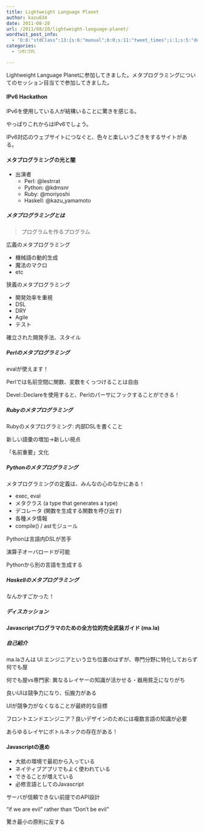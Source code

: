 ```yaml
---
title: Lightweight Language Planet
author: kazu634
date: 2011-08-20
url: /2011/08/20/lightweight-language-planet/
wordtwit_post_info:
  - 'O:8:"stdClass":13:{s:6:"manual";b:0;s:11:"tweet_times";i:1;s:5:"delay";i:0;s:7:"enabled";i:1;s:10:"separation";s:2:"60";s:7:"version";s:3:"3.7";s:14:"tweet_template";b:0;s:6:"status";i:2;s:6:"result";a:0:{}s:13:"tweet_counter";i:2;s:13:"tweet_log_ids";a:1:{i:0;i:5443;}s:9:"hash_tags";a:0:{}s:8:"accounts";a:1:{i:0;s:7:"kazu634";}}'
categories:
  - つれづれ

---
```

<div class="section">
<p>
    Lightweight Language Planetに参加してきました。メタプログラミングについてのセッション目当てで参加してきました。
</p>
  
<h4>
    IPv6 Hackathon
</h4>
  
<p>
    IPv6を使用している人が結構いることに驚きを感じる。
</p>
  
<p>
    やっぱりこれからはIPv6でしょう。
</p>
  
<p>
    IPv6対応のウェブサイトにつなぐと、色々と楽しいうごきをするサイトがある。
</p>
  
<h4>
    メタプログラミングの光と闇
</h4>
  
<ul>
<li>
      出演者 <ul>
<li>
          Perl: @lestrrat
</li>
<li>
          Python: @kdmsnr
</li>
<li>
          Ruby: @moriyoshi
</li>
<li>
          Haskell: @kazu_yamamoto
</li>
</ul>
</li>
</ul>
  
<h5>
    メタプログラミングとは
</h5>
  
<blockquote>
<p>
      プログラムを作るプログラム
</p>
</blockquote>
  
<p>
    広義のメタプログラミング
</p>
  
<ul>
<li>
      機械語の動的生成
</li>
<li>
      魔法のマクロ
</li>
<li>
      etc
</li>
</ul>
  
<p>
    狭義のメタプログラミング
</p>
  
<ul>
<li>
      開発効率を重視
</li>
<li>
      DSL
</li>
<li>
      DRY
</li>
<li>
      Agile
</li>
<li>
      テスト
</li>
</ul>
  
<p>
    確立された開発手法、スタイル
</p>
  
<h5>
    Perlのメタプログラミング
</h5>
  
<p>
    evalが使えます！
</p>
  
<p>
    Perlでは名前空間に関数、変数をくっつけることは自由
</p>
  
<p>
    Devel::Declareを使用すると、Perlのパーサにフックすることができる！
</p>
  
<h5>
    Rubyのメタプログラミング
</h5>
  
<p>
    Rubyのメタプログラミング: 内部DSLを書くこと
</p>
  
<p>
    新しい語彙の増加→新しい視点
</p>
  
<p>
    「名前重要」文化
</p>
  
<h5>
    Pythonのメタプログラミング
</h5>
  
<p>
    メタプログラミングの定義は、みんなの心のなかにある！
</p>
  
<ul>
<li>
      exec, eval
</li>
<li>
      メタクラス (a type that generates a type)
</li>
<li>
      デコレータ (関数を生成する関数を呼び出す)
</li>
<li>
      各種メタ情報
</li>
<li>
      compile() / astモジュール
</li>
</ul>
  
<p>
    Pythonは言語内DSLが苦手
</p>
  
<p>
    演算子オーバロードが可能
</p>
  
<p>
    Pythonから別の言語を生成する
</p>
  
<h5>
    Haskellのメタプログラミング
</h5>
  
<p>
    なんかすごかった！
</p>
  
<h5>
    ディスカッション
</h5>
  
<h4>
    Javascriptプログラマのための全方位的完全武装ガイド (ma.la)
</h4>
  
<h5>
    自己紹介
</h5>
  
<p>
    ma.laさんは UI エンジニアという立ち位置のはずが、専門分野に特化しておらず何でも屋
</p>
  
<p>
    何でも屋vs専門家: 異なるレイヤーの知識が活かせる・器用貧乏になりがち
</p>
  
<p>
    良いUIは競争力になり、伝搬力がある
</p>
  
<p>
    UIが競争力がなくなることが最終的な目標
</p>
  
<p>
    フロントエンドエンジニア？良いデザインのためには複数言語の知識が必要
</p>
  
<p>
    あらゆるレイヤにボトルネックの存在がある！
</p>
  
<h4>
    Javascriptの進め
</h4>
  
<ul>
<li>
      大抵の環境で最初から入っている
</li>
<li>
      ネイティブアプリでもよく使われている
</li>
<li>
      できることが増えている
</li>
<li>
      必修言語としてのJavascript
</li>
</ul>
  
<p>
    サーバが信頼できない前提でのAPI設計
</p>
  
<p>
    &#8220;if we are evil&#8221; rather than &#8220;Don&#8217;t be evil&#8221;
</p>
  
<p>
    驚き最小の原則に反する
</p>
</div>